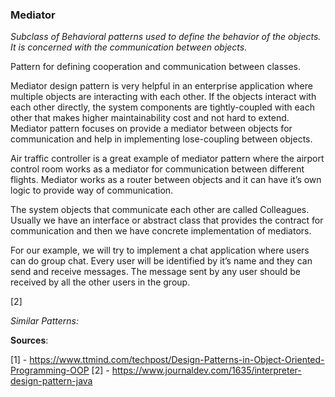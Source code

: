 <h3>Mediator</h3>

<p><i>
Subclass of Behavioral patterns used to define the behavior of the objects. It is concerned with the communication between objects.
</i></p>
<p>
Pattern for defining cooperation and communication between classes.
<p>
Mediator design pattern is very helpful in an enterprise application where multiple objects are interacting with each other. If the objects interact with each other directly, the system components are tightly-coupled with each other that makes higher maintainability cost and not hard to extend. Mediator pattern focuses on provide a mediator between objects for communication and help in implementing lose-coupling between objects.

Air traffic controller is a great example of mediator pattern where the airport control room works as a mediator for communication between different flights. Mediator works as a router between objects and it can have it’s own logic to provide way of communication.

The system objects that communicate each other are called Colleagues. Usually we have an interface or abstract class that provides the contract for communication and then we have concrete implementation of mediators.

For our example, we will try to implement a chat application where users can do group chat. Every user will be identified by it’s name and they can send and receive messages. The message sent by any user should be received by all the other users in the group.</p>
[2]


<i>Similar Patterns: </i>

<b>Sources</b>:

[1] - https://www.ttmind.com/techpost/Design-Patterns-in-Object-Oriented-Programming-OOP
[2] - https://www.journaldev.com/1635/interpreter-design-pattern-java